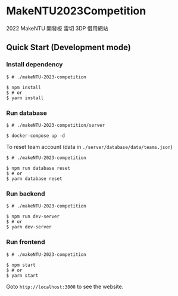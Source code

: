 # MakeNTU2023Competition

2022 MakeNTU 開發板 雷切 3DP 借用網站

## Quick Start (Development mode)

### Install dependency
```shell
$ # ./makeNTU-2023-competition

$ npm install                   
$ # or     
$ yarn install
```

### Run database
```shell
$ # ./makeNTU-2023-competition/server

$ docker-compose up -d
```

To reset team account (data in `./server/database/data/teams.json`)
```shell
$ # ./makeNTU-2023-competition

$ npm run database reset
$ # or
$ yarn database reset
```

### Run backend
```shell
$ # ./makeNTU-2023-competition

$ npm run dev-server           
$ # or     
$ yarn dev-server   
```

### Run frontend
```shell
$ # ./makeNTU-2023-competition

$ npm start          
$ # or     
$ yarn start 
```


Goto `http://localhost:3000` to see the website.
